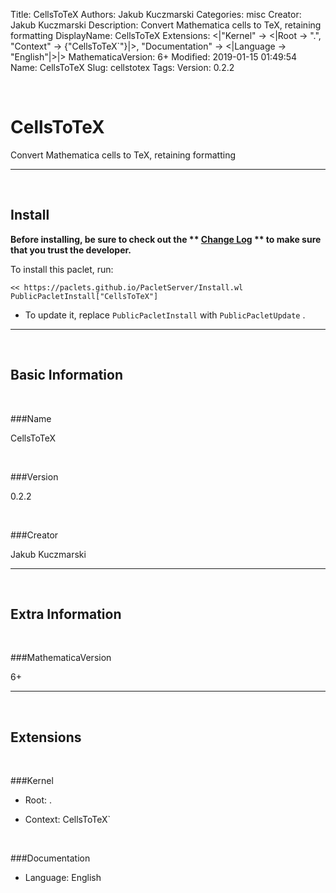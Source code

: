 Title: CellsToTeX
Authors: Jakub Kuczmarski
Categories: misc
Creator: Jakub Kuczmarski
Description: Convert Mathematica cells to TeX, retaining formatting
DisplayName: CellsToTeX
Extensions: <|"Kernel" -> <|Root -> ".", "Context" -> {"CellsToTeX`"}|>, "Documentation" -> <|Language -> "English"|>|>
MathematicaVersion: 6+
Modified: 2019-01-15 01:49:54
Name: CellsToTeX
Slug: cellstotex
Tags: 
Version: 0.2.2

<a id="cellstotex" class="Section" style="width:0;height:0;margin:0;padding:0;">&zwnj;</a>

# CellsToTeX

Convert Mathematica cells to TeX, retaining formatting

---

<a id="install" class="Subsection" style="width:0;height:0;margin:0;padding:0;">&zwnj;</a>

## Install

**Before installing, be sure to check out the ** **[Change Log](https://paclets.github.io/PacletServer/pages/log.html)** ** to make sure that you trust the developer.**

To install this paclet, run:

    << https://paclets.github.io/PacletServer/Install.wl
    PublicPacletInstall["CellsToTeX"]

*  To update it, replace  ```PublicPacletInstall``` with  ```PublicPacletUpdate``` . 

---

<a id="basicinformation" class="Subsection" style="width:0;height:0;margin:0;padding:0;">&zwnj;</a>

## Basic Information

<a id="name" class="Subsubsection" style="width:0;height:0;margin:0;padding:0;">&zwnj;</a>

###Name

CellsToTeX

<a id="version" class="Subsubsection" style="width:0;height:0;margin:0;padding:0;">&zwnj;</a>

###Version

0.2.2

<a id="creator" class="Subsubsection" style="width:0;height:0;margin:0;padding:0;">&zwnj;</a>

###Creator

Jakub Kuczmarski

---

<a id="extrainformation" class="Subsection" style="width:0;height:0;margin:0;padding:0;">&zwnj;</a>

## Extra Information

<a id="mathematicaversion" class="Subsubsection" style="width:0;height:0;margin:0;padding:0;">&zwnj;</a>

###MathematicaVersion

6+

---

<a id="extensions" class="Subsection" style="width:0;height:0;margin:0;padding:0;">&zwnj;</a>

## Extensions

<a id="kernel" class="Subsubsection" style="width:0;height:0;margin:0;padding:0;">&zwnj;</a>

###Kernel

*  Root: .

*  Context: CellsToTeX`

<a id="documentation" class="Subsubsection" style="width:0;height:0;margin:0;padding:0;">&zwnj;</a>

###Documentation

*  Language: English